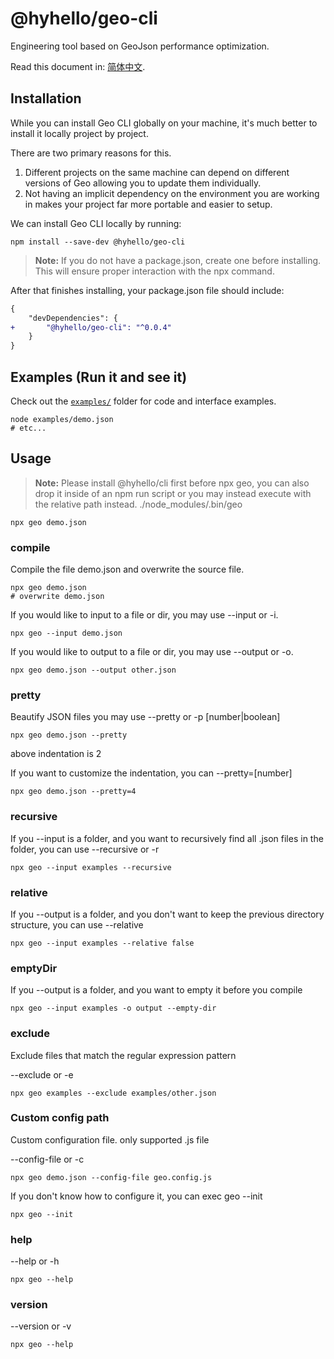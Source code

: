 # @hyhello/geo-cli

Engineering tool based on GeoJson performance optimization.

Read this document in: [简体中文](https://github.com/Hyhello/geo-cli/master/docs/README.zh_CN.md).

## Installation

While you can install Geo CLI globally on your machine, it's much better to install it locally project by project.

There are two primary reasons for this.

1. Different projects on the same machine can depend on different versions of Geo allowing you to update them individually.
2. Not having an implicit dependency on the environment you are working in makes your project far more portable and easier to setup.

We can install Geo CLI locally by running:

```Shell
npm install --save-dev @hyhello/geo-cli
```

> **Note:** If you do not have a package.json, create one before installing. This will ensure proper interaction with the npx command.

After that finishes installing, your package.json file should include:

```Diff
{
    "devDependencies": {
+       "@hyhello/geo-cli": "^0.0.4"
    }
}
```

## Examples (Run it and see it)

<a name="examples"></a>

Check out the [`examples/`](https://github.com/Hyhello/geo-cli/tree/master/examples) folder for code and interface examples.

```Shell
node examples/demo.json
# etc...
```

## Usage

<a name="usage"></a>

> **Note:** Please install @hyhello/cli first before npx geo, you can also drop it inside of an npm run script or you may instead execute with the relative path instead. ./node_modules/.bin/geo

```Shell
npx geo demo.json
```

### compile

Compile the file demo.json and overwrite the source file.

```Shell
npx geo demo.json
# overwrite demo.json
```

If you would like to input to a file or dir, you may use --input or -i.

```Shell
npx geo --input demo.json
```

If you would like to output to a file or dir, you may use --output or -o.

```Shell
npx geo demo.json --output other.json
```

### pretty

Beautify JSON files you may use --pretty or -p [number|boolean]

```Shell
npx geo demo.json --pretty
```

above indentation is 2

If you want to customize the indentation, you can --pretty=[number]

```Shell
npx geo demo.json --pretty=4
```

### recursive

If you --input is a folder, and you want to recursively find all .json files in the folder, you can use --recursive or -r

```Shell
npx geo --input examples --recursive
```

### relative

If you --output is a folder, and you don't want to keep the previous directory structure, you can use --relative

```Shell
npx geo --input examples --relative false
```

### emptyDir

If you --output is a folder, and you want to empty it before you compile

```Shell
npx geo --input examples -o output --empty-dir
```

### exclude

Exclude files that match the regular expression pattern

--exclude or -e

```Shell
npx geo examples --exclude examples/other.json
```

### Custom config path

Custom configuration file. only supported .js file

--config-file or -c

```Shell
npx geo demo.json --config-file geo.config.js
```

If you don't know how to configure it, you can exec geo --init

```Shell
npx geo --init
```

### help

--help or -h

```Shell
npx geo --help
```

### version

--version or -v

```Shell
npx geo --help
```
